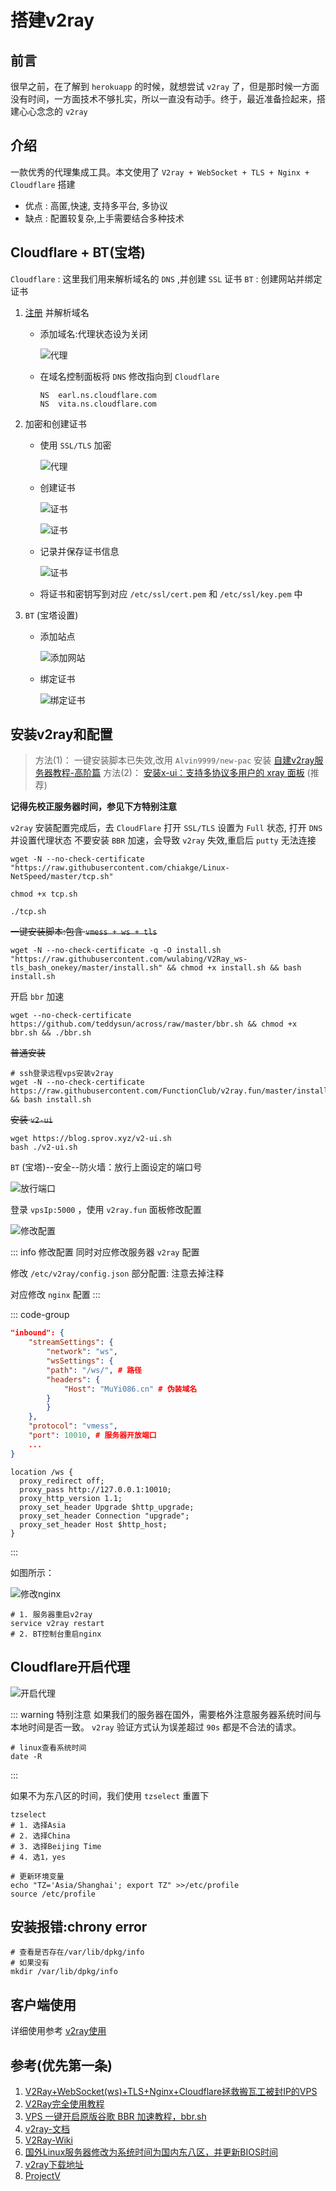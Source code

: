 # 搭建v2ray

## 前言
很早之前，在了解到 `herokuapp` 的时候，就想尝试 `v2ray` 了，但是那时候一方面没有时间，一方面技术不够扎实，所以一直没有动手。终于，最近准备捡起来，搭建心心念念的 `v2ray`

## 介绍
一款优秀的代理集成工具。本文使用了 `V2ray + WebSocket + TLS + Nginx + Cloudflare` 搭建
* 优点 :  高匿,快速, 支持多平台, 多协议
* 缺点 : 配置较复杂,上手需要结合多种技术

## Cloudflare + BT(宝塔)

`Cloudflare` : 这里我们用来解析域名的 `DNS` ,并创建 `SSL` 证书
`BT` : 创建网站并绑定证书

1. [注册](https://dash.cloudflare.com '注册') 并解析域名
    * 添加域名:代理状态设为关闭

        ![代理](/Images/Linux/搭建v2ray/v2ray_01.png '代理')

    * 在域名控制面板将 `DNS` 修改指向到 `Cloudflare`

        ```shell
        NS	earl.ns.cloudflare.com
        NS	vita.ns.cloudflare.com
        ```

1. 加密和创建证书
    * 使用 `SSL/TLS` 加密

        ![代理](/Images/Linux/搭建v2ray/v2ray_02.png '代理')

    * 创建证书

        ![证书](/Images/Linux/搭建v2ray/v2ray_03.png '证书')

        ![证书](/Images/Linux/搭建v2ray/v2ray_04.png '证书')

    *  记录并保存证书信息

        ![证书](/Images/Linux/搭建v2ray/v2ray_05.png '证书')
    
    *  将证书和密钥写到对应 `/etc/ssl/cert.pem` 和 `/etc/ssl/key.pem` 中

1. `BT` (宝塔设置)
    * 添加站点

        ![添加网站](/Images/Linux/搭建v2ray/v2ray_06.gif '添加网站')

    * 绑定证书

        ![绑定证书](/Images/Linux/搭建v2ray/v2ray_07.gif '绑定证书')

## 安装v2ray和配置
> 方法(1)： 一键安装脚本已失效,改用 `Alvin9999/new-pac` 安装 [自建v2ray服务器教程-高阶篇](https://github.com/Alvin9999/new-pac/wiki/%E8%87%AA%E5%BB%BAv2ray%E6%9C%8D%E5%8A%A1%E5%99%A8%E6%95%99%E7%A8%8B '自建v2ray服务器教程')
> 方法(2)： [安装x-ui：支持多协议多用户的 xray 面板](https://github.com/vaxilu/x-ui '安装x-ui') (推荐)

**记得先校正服务器时间，参见下方特别注意**

`v2ray` 安装配置完成后，去 `CloudFlare` 打开 `SSL/TLS` 设置为 `Full` 状态, 打开 `DNS` 并设置代理状态
不要安装 `BBR` 加速，会导致 `v2ray` 失效,重启后 `putty` 无法连接
```shell
wget -N --no-check-certificate "https://raw.githubusercontent.com/chiakge/Linux-NetSpeed/master/tcp.sh"

chmod +x tcp.sh

./tcp.sh
```

~~一键安装脚本:包含 `vmess + ws + tls`~~
```shell
wget -N --no-check-certificate -q -O install.sh "https://raw.githubusercontent.com/wulabing/V2Ray_ws-tls_bash_onekey/master/install.sh" && chmod +x install.sh && bash install.sh
```

开启 `bbr` 加速
```shell
wget --no-check-certificate https://github.com/teddysun/across/raw/master/bbr.sh && chmod +x bbr.sh && ./bbr.sh
```

~~普通安装~~
```shell
# ssh登录远程vps安装v2ray
wget -N --no-check-certificate https://raw.githubusercontent.com/FunctionClub/v2ray.fun/master/install.sh && bash install.sh
```

~~安装 `v2-ui`~~
```shell
wget https://blog.sprov.xyz/v2-ui.sh
bash ./v2-ui.sh
```




`BT` (宝塔)--安全--防火墙：放行上面设定的端口号

![放行端口](/Images/Linux/搭建v2ray/v2ray_08.png '放行端口')

登录 `vpsIp:5000` ，使用 `v2ray.fun` 面板修改配置

![修改配置](/Images/Linux/搭建v2ray/v2ray_09.png '修改配置')

::: info 修改配置
同时对应修改服务器 `v2ray` 配置

修改 `/etc/v2ray/config.json` 部分配置: 注意去掉注释

对应修改 `nginx` 配置
:::

::: code-group
```json [config.json]
"inbound": {
    "streamSettings": {
        "network": "ws",
        "wsSettings": {
        "path": "/ws/", # 路径
        "headers": {
            "Host": "MuYi086.cn" # 伪装域名
        }
        }
    },
    "protocol": "vmess",
    "port": 10010, # 服务器开放端口
    ...
}
```
```nginx [nginx]
location /ws {
  proxy_redirect off;
  proxy_pass http://127.0.0.1:10010;
  proxy_http_version 1.1;
  proxy_set_header Upgrade $http_upgrade;
  proxy_set_header Connection "upgrade";
  proxy_set_header Host $http_host;
}
```
:::

如图所示：

![修改nginx](/Images/Linux/搭建v2ray/v2ray_10.png '修改nginx')

```shell
# 1. 服务器重启v2ray
service v2ray restart
# 2. BT控制台重启nginx
```

## Cloudflare开启代理

![开启代理](/Images/Linux/搭建v2ray/v2ray_11.png '开启代理')

::: warning 特别注意
如果我们的服务器在国外，需要格外注意服务器系统时间与本地时间是否一致。 `v2ray` 验证方式认为误差超过 `90s` 都是不合法的请求。
```shell
# linux查看系统时间
date -R
```
:::

如果不为东八区的时间，我们使用 `tzselect` 重置下

```shell
tzselect
# 1. 选择Asia
# 2. 选择China
# 3. 选择Beijing Time
# 4. 选1，yes

# 更新环境变量
echo "TZ='Asia/Shanghai'; export TZ" >>/etc/profile
source /etc/profile
```
## 安装报错:chrony error
```shell
# 查看是否存在/var/lib/dpkg/info
# 如果没有
mkdir /var/lib/dpkg/info
```

## 客户端使用
详细使用参考 [v2ray使用](./3种常用且稳定的梯子.md 'v2ray使用')

## 参考(优先第一条)
1. [V2Ray+WebSocket(ws)+TLS+Nginx+Cloudflare拯救搬瓦工被封IP的VPS](https://liubing.me/v2ray-websocket-tl-nginx-cloudflare-bandwagonhost.html 'V2Ray+WebSocket(ws)+TLS+Nginx+Cloudflare拯救搬瓦工被封IP的VPS')
1. [V2Ray完全使用教程](https://yuan.ga/v2ray-complete-tutorial/ 'V2Ray完全使用教程')
1. [VPS 一键开启原版谷歌 BBR 加速教程，bbr.sh](https://v2raycn.com/96.html 'VPS 一键开启原版谷歌 BBR 加速教程，bbr.sh')
1. [v2ray-文档](https://toutyrater.github.io/prep/install.html 'v2ray-文档')
1. [V2Ray-Wiki](https://github.com/233boy/v2ray/wiki 'v2ray-Wiki')
1. [国外Linux服务器修改为系统时间为国内东八区，并更新BIOS时间](国外Linux服务器修改为系统时间为国内东八区，并更新BIOS时间 'http://xiaohost.com/1806.html')
1. [v2ray下载地址](v2ray下载地址 'https://www.yuque.com/renxinlei/wv98lk/owswbg?language=en-us')
1. [ProjectV](ProjectV 'https://www.atzlinux.com/doc/v/v2ray/')
